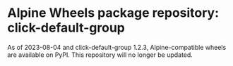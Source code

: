 # Alpine Wheels package repository: click-default-group

As of 2023-08-04 and click-default-group 1.2.3, Alpine-compatible wheels are available on PyPI. This repository will no longer be updated.
